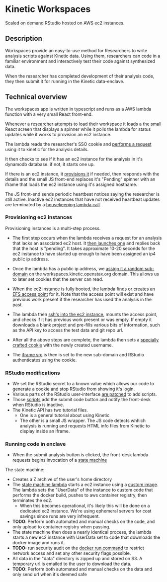 # Kinetic Workspaces

Scaled on demand RStudio hosted on AWS ec2 instances.

## Description

Workspaces provide an easy-to-use method for Researchers to write analysis scripts against Kinetic data.  Using them, researchers can code in a familiar environment and interactively test their code against synthesized data.

When the researcher has completed development of their analysis code, they then submit it for running in the Kinetic data-enclave.

## Technical overview

The workspaces app is written in typescript and runs as a AWS lambda function with a very small React front-end.

Whenever a researcher attempts to load their workspace it loads a the small React screen that displays a spinner while it polls the lambda for status updates while it works to provision an ec2 instance.

The lambda reads the researcher's SSO cookie and [performs a request](front-desk/server/analysis.ts#5) using it to kinetic for the analysis details.

It then checks to see if it has an ec2 instance for the analysis in it's dynamodb database.  if not, it starts one up.

If there is an ec2 instance, it [provisions it](front-desk/server/provision.ts) if needed, then responds with the details and the small JS front-end replaces it's "Pending" spinner with an iframe that loads the ec2 instance using it's assigned hostname.

The JS front-end sends periodic heartbeat notices saying the researcher is still active.  Inactive ec2 instances that have not received heartbeat updates are terminated by a [housekeeping lambda call](deploy/front-desk.tf#95).

### Provisioning ec2 instances

Provisioning instances is a multi-step process.

 - The first step occurs when the lambda receives a request for an analysis that lacks an associated ec2 host.  It [then launches one](front-desk/server/aws.ts#42) and replies back that the host is "pending".  It takes approximate 10-20 seconds for the ec2 instance to have started up enough to have been assigned an ip4 public ip address.

- Once the lambda has a public ip address, we [assign it a random sub-domain](front-desk/server/aws.ts#90) on the workspaces.kinetic.openstax.org domain.  This allows us to later set cookies that the server can read.

- When the ec2 instance is fully booted, the lambda [finds or creates an EFS access point](front-desk/server/aws.ts#117) for it.  Note that the access point will exist and have previous work present if the researcher has used the analysis in the past.

- The lambda then [ssh's into the ec2 instance](front-desk/server/provision.ts), mounts the access point, and checks if it has previous work present or was empty.  If empty it downloads a blank project and pre-fills various bits of information, such as the API key to access the test data and git repo url.

 - After all the above steps are complete, the lambda then sets a [specially crafted cookie](front-desk/server/authentication.ts#24) with the newly created username.

- The [iframe src](front-desk/editor.tsx#60) is then is set to the new sub-domain and RStudio authenticates using the cookie.

### RStudio modifications

- We set the RStudio secret to a known value which allows our code to generate a cookie and stop RStudio from showing it's login.
- Various parts of the RStudio user-interface [are patched](deploy/configs/install_rstudio#L21-23) to add scripts.
- Those [scripts](deploy/assets/) add the submit code button and notify the front-desk when RStudio is inactive.
- The Kinetic API has two tutorial files.
  - One is a general tutorial about using Kinetic
  - The other is a small JS wrapper.  The JS code detects whhich analysis is running and requests HTML info files from Kinetic to display inside an iframe.

### Running code in enclave

- When the submit analysis button is clicked, the front-desk lambda requests begins invocation of a [state machine](deploy/stats.tf)

The state machine:
- Creates a Z archive of the user's home directory
- The [state machine lambda](enclave/run-ec2-task.ts) starts a ec2 instance using a [custom image](deploy/enclave_image.tf).  The lambda sets the "UserData" of the instance to custom code that performs the docker build, pushes to aws container registry, then terminates the ec2.
  - When this becomes operational, it's likely this will be done on a dedicated ec2 instance.  We're using ephemeral servers for cost savings since runs are very infrequent.
- **TODO**: Perform both automated and manual checks on the code, and only upload to container registry when passing.
- The state machine then does a nearly identical process, the lambda starts a new ec2 instance with UserData set to code that downloads the docker image and runs it.
- **TODO:** run security audit on the [docker run command](enclave/enclave-run.ts) to restrict network access and set any other security flags possible.
- All data in the "data" directory is zipped up and stored on S3.  A temporary url is emailed to the user to download the data.
- **TODO**: Perform both automated and manual checks on the data and only send url when it's deemed safe

